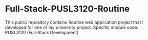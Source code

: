 # Full-Stack-PUSL3120-Routine
This public repository contains Routine web application project that I developed for one of my university project. Specific module code: PUSL3120 (Full-Stack Development)
